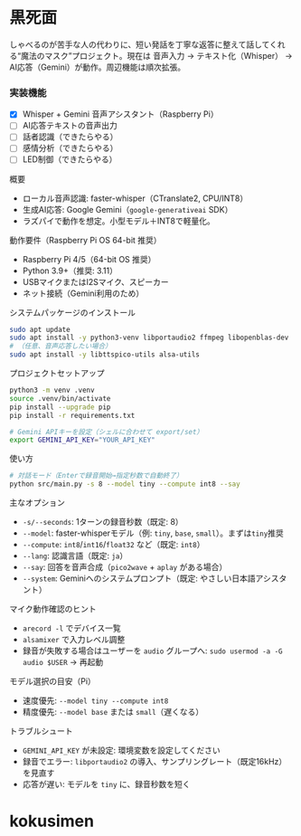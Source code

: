# 黒死面

しゃべるのが苦手な人の代わりに、短い発話を丁寧な返答に整えて話してくれる“魔法のマスク”プロジェクト。現在は 音声入力 → テキスト化（Whisper） → AI応答（Gemini）が動作。周辺機能は順次拡張。

### 実装機能
- [x] Whisper + Gemini 音声アシスタント（Raspberry Pi）
- [ ] AI応答テキストの音声出力
- [ ] 話者認識（できたらやる）
- [ ] 感情分析（できたらやる）
- [ ] LED制御（できたらやる）

概要
- ローカル音声認識: faster-whisper（CTranslate2, CPU/INT8）
- 生成AI応答: Google Gemini（`google-generativeai` SDK）
- ラズパイで動作を想定。小型モデル＋INT8で軽量化。

動作要件（Raspberry Pi OS 64-bit 推奨）
- Raspberry Pi 4/5（64-bit OS 推奨）
- Python 3.9+（推奨: 3.11）
- USBマイクまたはI2Sマイク、スピーカー
- ネット接続（Gemini利用のため）

システムパッケージのインストール
```bash
sudo apt update
sudo apt install -y python3-venv libportaudio2 ffmpeg libopenblas-dev
# （任意、音声応答したい場合）
sudo apt install -y libttspico-utils alsa-utils
```

プロジェクトセットアップ
```bash
python3 -m venv .venv
source .venv/bin/activate
pip install --upgrade pip
pip install -r requirements.txt

# Gemini APIキーを設定（シェルに合わせて export/set）
export GEMINI_API_KEY="YOUR_API_KEY"
```

使い方
```bash
# 対話モード（Enterで録音開始→指定秒数で自動終了）
python src/main.py -s 8 --model tiny --compute int8 --say
```

主なオプション
- `-s/--seconds`: 1ターンの録音秒数（既定: 8）
- `--model`: faster-whisperモデル（例: `tiny`, `base`, `small`）。まずは`tiny`推奨
- `--compute`: `int8`/`int16`/`float32` など（既定: `int8`）
- `--lang`: 認識言語（既定: `ja`）
- `--say`: 回答を音声合成（`pico2wave` + `aplay` がある場合）
- `--system`: Geminiへのシステムプロンプト（既定: やさしい日本語アシスタント）

マイク動作確認のヒント
- `arecord -l` でデバイス一覧
- `alsamixer` で入力レベル調整
- 録音が失敗する場合はユーザーを `audio` グループへ: `sudo usermod -a -G audio $USER` → 再起動

モデル選択の目安（Pi）
- 速度優先: `--model tiny --compute int8`
- 精度優先: `--model base` または `small`（遅くなる）

トラブルシュート
- `GEMINI_API_KEY` が未設定: 環境変数を設定してください
- 録音でエラー: `libportaudio2` の導入、サンプリングレート（既定16kHz）を見直す
- 応答が遅い: モデルを `tiny` に、録音秒数を短く

# kokusimen
